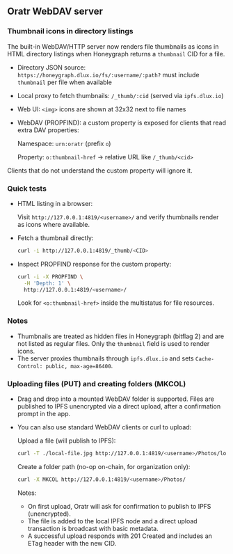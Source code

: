 ## Oratr WebDAV server

### Thumbnail icons in directory listings

The built-in WebDAV/HTTP server now renders file thumbnails as icons in HTML directory listings when Honeygraph returns a `thumbnail` CID for a file.

- Directory JSON source: `https://honeygraph.dlux.io/fs/:username/:path?` must include `thumbnail` per file when available
- Local proxy to fetch thumbnails: `/_thumb/:cid` (served via `ipfs.dlux.io`)
- Web UI: `<img>` icons are shown at 32x32 next to file names
- WebDAV (PROPFIND): a custom property is exposed for clients that read extra DAV properties:

  Namespace: `urn:oratr` (prefix `o`)

  Property: `o:thumbnail-href` → relative URL like `/_thumb/<cid>`

Clients that do not understand the custom property will ignore it.

### Quick tests

- HTML listing in a browser:

  Visit `http://127.0.0.1:4819/<username>/` and verify thumbnails render as icons where available.

- Fetch a thumbnail directly:

  ```bash
  curl -i http://127.0.0.1:4819/_thumb/<CID>
  ```

- Inspect PROPFIND response for the custom property:

  ```bash
  curl -i -X PROPFIND \
    -H 'Depth: 1' \
    http://127.0.0.1:4819/<username>/
  ```

  Look for `<o:thumbnail-href>` inside the multistatus for file resources.

### Notes

- Thumbnails are treated as hidden files in Honeygraph (bitflag 2) and are not listed as regular files. Only the `thumbnail` field is used to render icons.
- The server proxies thumbnails through `ipfs.dlux.io` and sets `Cache-Control: public, max-age=86400`.

### Uploading files (PUT) and creating folders (MKCOL)

- Drag and drop into a mounted WebDAV folder is supported. Files are published to IPFS unencrypted via a direct upload, after a confirmation prompt in the app.
- You can also use standard WebDAV clients or curl to upload:

  Upload a file (will publish to IPFS):

  ```bash
  curl -T ./local-file.jpg http://127.0.0.1:4819/<username>/Photos/local-file.jpg
  ```

  Create a folder path (no-op on-chain, for organization only):

  ```bash
  curl -X MKCOL http://127.0.0.1:4819/<username>/Photos/
  ```

  Notes:
  - On first upload, Oratr will ask for confirmation to publish to IPFS (unencrypted).
  - The file is added to the local IPFS node and a direct upload transaction is broadcast with basic metadata.
  - A successful upload responds with 201 Created and includes an ETag header with the new CID.


